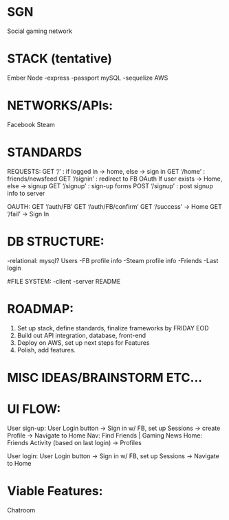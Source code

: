 # SGN
Social gaming network

# STACK (tentative)
Ember
Node
  -express
  -passport
mySQL
  -sequelize
AWS

# NETWORKS/APIs:
Facebook
Steam

# STANDARDS
REQUESTS:
  GET ‘/’ : if logged in -> home, else -> sign in
  GET ‘/home’ : friends/newsfeed
  GET ‘/signin’ : redirect to FB OAuth
		If user exists -> Home, else -> signup
  GET ‘/signup’ : sign-up forms
  POST ‘/signup’ : post signup info to server

OAUTH: 
  GET ‘/auth/FB’
  GET ‘/auth/FB/confirm’
  GET ‘/success’ -> Home
  GET ‘/fail’ -> Sign In

# DB STRUCTURE:
-relational: mysql?
Users
  -FB profile info
  -Steam profile info
  -Friends
  -Last login

#FILE SYSTEM:
-client
-server
README

# ROADMAP:
1. Set up stack, define standards, finalize frameworks by FRIDAY EOD
2. Build out API integration, database, front-end
3. Deploy on AWS, set up next steps for Features
4. Polish, add features.


# MISC IDEAS/BRAINSTORM ETC...


# UI FLOW:
User sign-up:
User Login button -> Sign in w/ FB, set up Sessions -> create Profile -> Navigate to Home 
Nav: Find Friends | Gaming News
Home: Friends Activity (based on last login) -> Profiles

User login:
User Login button -> Sign in w/ FB, set up Sessions -> Navigate to Home

# Viable Features:
Chatroom

